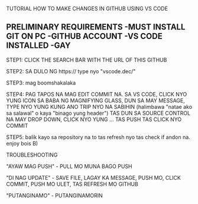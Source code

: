 TUTORIAL HOW TO MAKE CHANGES IN GITHUB USING VS CODE

PRELIMINARY REQUIREMENTS
-MUST INSTALL GIT ON PC
-GITHUB ACCOUNT
-VS CODE INSTALLED
-GAY
-

STEP1: CLICK THE SEARCH BAR WITH THE URL OF THIS GITHUB

STEP2: SA DULO NG https:// type nyo "vscode.dec/"

STEP3: mag boomshakalaka

STEP4: PAG TAPOS NA MAG EDIT COMMIT NA. SA VS CODE, CLICK NYO YUNG ICON SA BABA NG MAGNIFYING GLASS, DUN SA MAY MESSAGE, TYPE NYO YUNG KUNG ANO TRIP NYO NA SABIHIN (halimbawa "natae ako sa salawal" o kaya "binago yung header") TAS DUN SA SOURCE CONTROL NA MAY DROP DOWN, CLICK NYO YUNG ... TAS PUSH TAS CLICK NYO COMMIT

STEP5: balik kayo sa repository na to tas refresh nyo tas check if andon na. enjoy bois B) 

TROUBLESHOOTING

"AYAW MAG PUSH" - PULL MO MUNA BAGO PUSH

"DI NAG UPDATE" - SAVE FILE, LAGAY KA MESSAGE, PUSH MO, CLICK COMMIT, PUSH MO ULET, TAS REFRESH MO GITHUB

"PUTANGINAMO" - PUTANGINAMORIN
